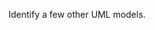<panel type="info" header="`W12.1a` Can identify UML models :star::star::star:" expanded no-close>
  <include src="../../book/modeling/introduction/umlModels/full.md" boilerplate />
<panel header="{{glyphicon_folder_close}} Evidence" expanded>
  
Identify a few other UML models.
  
</panel>
</panel>

<panel type="success" header="`W12.1b` Can explain deployment diagrams :star::star::star::star:" expanded no-close>
  <include src="../../book/modeling/modelingStructures/deploymentDiagrams/full.md" boilerplate />
<!-- TODO: add evidence -->
</panel>

<panel type="success" header="`W12.1c` Can explain component diagrams :star::star::star::star:" expanded no-close>
  <include src="../../book/modeling/modelingStructures/componentDiagrams/full.md" boilerplate />
<!-- TODO: add evidence -->
</panel>

<panel type="success" header="`W12.1d` Can explain package diagrams :star::star::star::star:" expanded no-close>
  <include src="../../book/modeling/modelingStructures/packageDiagrams/full.md" boilerplate />
<!-- TODO: add evidence -->
</panel>

<panel type="success" header="`W12.1e` Can explain composite structure diagrams :star::star::star::star:" expanded no-close>
  <include src="../../book/modeling/modelingStructures/compositeStructureDiagrams/full.md" boilerplate />
<!-- TODO: add evidence -->
</panel>

<panel type="success" header="`W12.1f` Can explain timing diagrams :star::star::star::star:" expanded no-close>
  <include src="../../book/modeling/modelingBehaviors/timingDiagrams/full.md" boilerplate />
<!-- TODO: add evidence -->
</panel>

<panel type="success" header="`W12.1g` Can explain interaction overview diagrams :star::star::star::star:" expanded no-close>
  <include src="../../book/modeling/modelingBehaviors/interactionOverviewDiagrams/full.md" boilerplate />
<!-- TODO: add evidence -->
</panel>

<panel type="success" header="`W12.1h` Can explain communication diagrams :star::star::star::star:" expanded no-close>
  <include src="../../book/modeling/modelingBehaviors/communicationDiagrams/full.md" boilerplate />
<!-- TODO: add evidence -->
</panel>

<panel type="success" header="`W12.1i` Can explain state machine diagrams :star::star::star::star:" expanded no-close>
  <include src="../../book/modeling/modelingBehaviors/stateMachineDiagrams/full.md" boilerplate />
<!-- TODO: add evidence -->
</panel>
